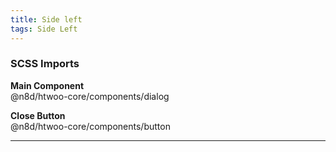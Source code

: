 ```yaml
---
title: Side left
tags: Side Left
---
```


### SCSS Imports

**Main Component**\
@n8d/htwoo-core/components/dialog

**Close Button**\
@n8d/htwoo-core/components/button

***
